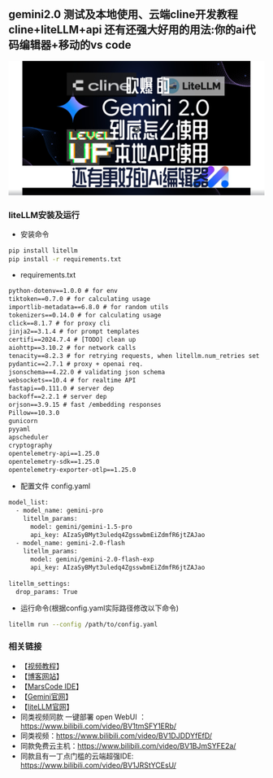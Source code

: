 ## gemini2.0 测试及本地使用、云端cline开发教程 cline+liteLLM+api 还有还强大好用的用法:你的ai代码编辑器+移动的vs code

![视频](../assets/others/32.png)


### liteLLM安装及运行

- 安装命令  
```bash
pip install litellm
pip install -r requirements.txt
```
- requirements.txt
```
python-dotenv==1.0.0 # for env
tiktoken==0.7.0 # for calculating usage
importlib-metadata==6.8.0 # for random utils
tokenizers==0.14.0 # for calculating usage
click==8.1.7 # for proxy cli
jinja2==3.1.4 # for prompt templates
certifi==2024.7.4 # [TODO] clean up
aiohttp==3.10.2 # for network calls
tenacity==8.2.3 # for retrying requests, when litellm.num_retries set
pydantic==2.7.1 # proxy + openai req.
jsonschema==4.22.0 # validating json schema
websockets==10.4 # for realtime API
fastapi==0.111.0 # server dep
backoff==2.2.1 # server dep
orjson==3.9.15 # fast /embedding responses
Pillow==10.3.0
gunicorn
pyyaml
apscheduler
cryptography
opentelemetry-api==1.25.0
opentelemetry-sdk==1.25.0
opentelemetry-exporter-otlp==1.25.0
```
- 配置文件 config.yaml
```
model_list:
  - model_name: gemini-pro
    litellm_params:
      model: gemini/gemini-1.5-pro
      api_key: AIzaSyBMyt3uledq4ZgsswbmEiZdmfR6jtZAJao
  - model_name: gemini-2.0-flash
    litellm_params:
      model: gemini/gemini-2.0-flash-exp
      api_key: AIzaSyBMyt3uledq4ZgsswbmEiZdmfR6jtZAJao
      
litellm_settings:
  drop_params: True
```

- 运行命令(根据config.yaml实际路径修改以下命令)
```bash
litellm run --config /path/to/config.yaml
```

### 相关链接
- 【[视频教程](https://www.bilibili.com/video/BV1PuB5YmEhA/)】
- 【[博客网站](/)】
- 【[MarsCode IDE](https://www.bilibili.com/video/BV1JRStYCEsU/)】
- 【[Gemini官网](https://aistudio.google.com/)】
- 【[liteLLM官网](https://litellm.ai/)】
- 同类视频同款 一键部署 open WebUI ：https://www.bilibili.com/video/BV1tmSFY1ERb/
- 同类视频：https://www.bilibili.com/video/BV1DJDDYfEfD/
- 同款免费云主机：https://www.bilibili.com/video/BV1BJmSYFE2a/
- 同款且有一丁点门槛的云端超强IDE: https://www.bilibili.com/video/BV1JRStYCEsU/